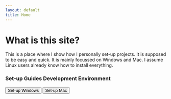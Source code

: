 ```yaml
---
layout: default
title: Home
---
```

<h1>What is this site?</h1>
<p>This is a place where I show how I personally set-up projects. It is supposed to be easy and quick. It is mainly focussed on Windows and Mac. I assume Linux users already know how to install everything.</p>

<h3>Set-up Guides Development Environment</h3>
<button>Set-up Windows</button>
<button>Set-up Mac</button>


<!-- <li>Navigation</li>
<li>N00B section</li>
<li>Tools section</li>
<li>Collapseable sidebar</li>
<li>Animations</li>
<i>Folder structure: Root->Subject(Example = Laravel)->Intro->Quickstart</i> -->
